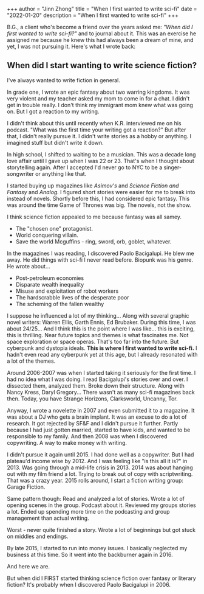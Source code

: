 +++
author = "Jinn Zhong"
title = "When I first wanted to write sci-fi"
date = "2022-01-20"
description = "When I first wanted to write sci-fi"
+++

B.G., a client who's become a friend over the years asked me: _"When did I first wanted to write sci-fi?"_ and to journal about it. This was an exercise he assigned me because he knew this had always been a dream of mine, and yet, I was not pursuing it. Here's what I wrote back:


## When did I start wanting to write science fiction?

I've always wanted to write fiction in general. 

In grade one, I wrote an epic fantasy about two warring kingdoms. 
It was very violent and my teacher asked my mom to come in for a chat. 
I didn't get in trouble really. 
I don't think my immigrant mom knew what was going on. 
But I got a reaction to my writing.

I didn't think about this until recently when K.R. interviewed me on his podcast.
"What was the first time your writing got a reaction?"
But after that, I didn't really pursue it. 
I didn't write stories as a hobby or anything. 
I imagined stuff but didn't write it down. 

In high school, I shifted to waiting to be a musician. 
This was a decade long love affair until I gave up when I was 22 or 23. 
That's when I thought about storytelling again. 
After I accepted I'd never go to NYC to be a singer-songwriter or anything like that. 

I started buying up magazines like _Asimov's_ and _Science Fiction and Fantasy_ and _Analog._
I figured short stories were easier for me to break into instead of novels. 
Shortly before this, I had considered epic fantasy. 
This was around the time Game of Thrones was big. The novels, not the show.

I think science fiction appealed to me because fantasy was all samey.

* The "chosen one" protagonist. 
* World conquering villain. 
* Save the world Mcguffins - ring, sword, orb, goblet, whatever. 

In the magazines I was reading, I discovered Paolo Bacigalupi. He blew me away. He did things with sci-fi I never read before. 
Biopunk was his genre. 
He wrote about... 

* Post-petroleum economies
* Disparate wealth inequality
* Misuse and exploitation of robot workers
* The hardscrabble lives of the desperate poor
* The scheming of the fallen wealthy 

I suppose he influenced a lot of my thinking... Along with several graphic novel writers: Warren Ellis, Garth Ennis, Ed Brubaker. During this time, I was about 24/25... And I think this is the point where I was like... this is exciting, this is thrilling. Near future topics and themes is what fascinates me. Not space exploration or space operas. That's too far into the future. But cyberpunk and dystopia ideals. **This is where I first wanted to write sci-fi.** I hadn't even read any cyberpunk yet at this age, but I already resonated with a lot of the themes.

Around 2006-2007 was when I started taking it seriously for the first time. 
I had no idea what I was doing.
I read Bacigalupi's stories over and over. 
I dissected them, analyzed them. Broke down their structure.
Along with Nancy Kress, Daryl Gregory... 
There wasn't as many sci-fi magazines back then.
Today, you have Strange Horizons, Clarksworld, Uncanny, Tor.

Anyway, I wrote a novelette in 2007 and even submitted it to a magazine. 
It was about a DJ who gets a brain implant.
It was an excuse to do a lot of research.
It got rejected by SF&F and I didn't pursue it further. 
Partly because I had just gotten married, started to have kids, and wanted to be responsible to my family. 
And then 2008 was when I discovered copywriting.
A way to make money with writing.

I didn't pursue it again until 2015. 
I had done well as a copywriter.
But I had plateau'd income wise by 2012.
And I was feeling like "is this all it is?" in 2013.
Was going through a mid-life crisis in 2013.
2014 was about hanging out with my film friend a lot.
Trying to break out of copy with scriptwriting. That was a crazy year.
2015 rolls around, I start a fiction writing group: Garage Fiction.

Same pattern though: 
Read and analyzed a lot of stories. 
Wrote a lot of opening scenes in the group. 
Podcast about it.
Reviewed my groups stories a lot.
Ended up spending more time on the podcasting and group management than actual writing.

Worst - never quite finished a story.
Wrote a lot of beginnings but got stuck on middles and endings.

By late 2015, I started to run into money issues.
I basically neglected my business at this time.
So it went into the backburner again in 2016.

And here we are.

But when did I FIRST started thinking science fiction over fantasy or literary fiction?
It's probably when I discovered Paolo Bacigalupi in 2006.

